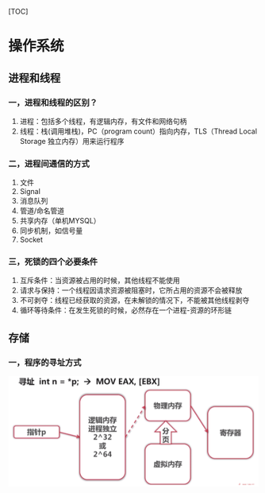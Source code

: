 [TOC]

# 操作系统

## 进程和线程

### 一，进程和线程的区别？

1. 进程：包括多个线程，有逻辑内存，有文件和网络句柄
2. 线程：栈(调用堆栈)，PC（program count）指向内存，TLS（Thread Local Storage 独立内存）用来运行程序

### 二，进程间通信的方式

1. 文件 
2. Signal
3. 消息队列
4. 管道/命名管道
5. 共享内存（单机MYSQL）
6. 同步机制，如信号量 
7. Socket

### 三，死锁的四个必要条件

1. 互斥条件：当资源被占用的时候，其他线程不能使用
2. 请求与保持：一个线程因请求资源被阻塞时，它所占用的资源不会被释放
3. 不可剥夺：线程已经获取的资源，在未解锁的情况下，不能被其他线程剥夺
4. 循环等待条件：在发生死锁的时候，必然存在一个进程-资源的环形链

## 存储

### 一，程序的寻址方式

![1545053353580](assets/1545053353580.png)

